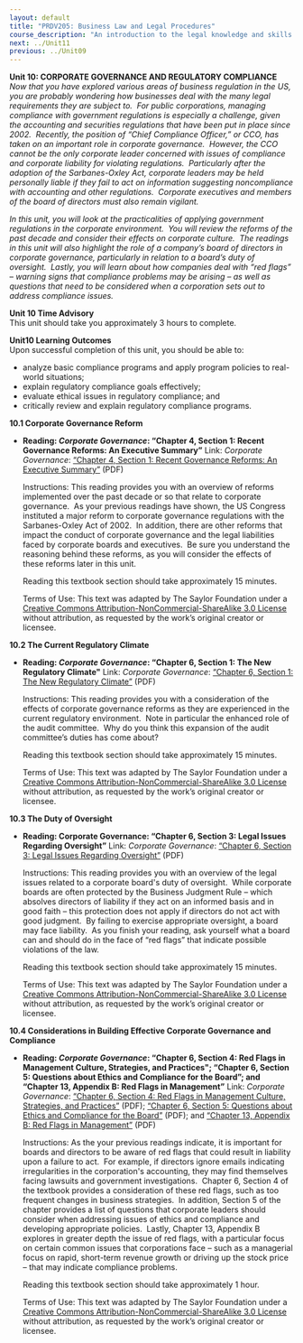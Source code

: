 ```yaml
---
layout: default
title: "PRDV205: Business Law and Legal Procedures"
course_description: "An introduction to the legal knowledge and skills that business administrators and paralegals must possess."
next: ../Unit11
previous: ../Unit09
---
```

**Unit 10: CORPORATE GOVERNANCE AND REGULATORY COMPLIANCE** <span
id="10"></span> 
*Now that you have explored various areas of business regulation in the
US, you are probably wondering how businesses deal with the many legal
requirements they are subject to.  For public corporations, managing
compliance with government regulations is especially a challenge, given
the accounting and securities regulations that have been put in place
since 2002.  Recently, the position of “Chief Compliance Officer,” or
CCO, has taken on an important role in corporate governance.  However,
the CCO cannot be the only corporate leader concerned with issues of
compliance and corporate liability for violating regulations. 
Particularly after the adoption of the Sarbanes-Oxley Act, corporate
leaders may be held personally liable if they fail to act on information
suggesting noncompliance with accounting and other regulations. 
Corporate executives and members of the board of directors must also
remain vigilant.*  
  
 *In this unit, you will look at the practicalities of applying
government regulations in the corporate environment.  You will review
the reforms of the past decade and consider their effects on corporate
culture.  The readings in this unit will also highlight the role of a
company’s board of directors in corporate governance, particularly in
relation to a board’s duty of oversight.  Lastly, you will learn about
how companies deal with “red flags” – warning signs that compliance
problems may be arising – as well as questions that need to be
considered when a corporation sets out to address compliance issues.*

**Unit 10 Time Advisory**  
This unit should take you approximately 3 hours to complete.

**Unit10 Learning Outcomes**  
Upon successful completion of this unit, you should be able to:
-   analyze basic compliance programs and apply program policies to
    real-world situations;
-   explain regulatory compliance goals effectively;
-   evaluate ethical issues in regulatory compliance; and
-   critically review and explain regulatory compliance programs.

**10.1 Corporate Governance Reform** <span id="10.1"></span> 
-   **Reading: *Corporate Governance*: “Chapter 4, Section 1: Recent
    Governance Reforms: An Executive Summary”**
    Link: *Corporate Governance*: [“Chapter 4, Section 1: Recent
    Governance Reforms: An Executive
    Summary”](https://resources.saylor.org/archived/wp-content/uploads/2013/06/Corporate-Governance-Ch4.pdf)
    (PDF)  
      
     Instructions: This reading provides you with an overview of reforms
    implemented over the past decade or so that relate to corporate
    governance.  As your previous readings have shown, the US Congress
    instituted a major reform to corporate governance regulations with
    the Sarbanes-Oxley Act of 2002.  In addition, there are other
    reforms that impact the conduct of corporate governance and the
    legal liabilities faced by corporate boards and executives.  Be sure
    you understand the reasoning behind these reforms, as you will
    consider the effects of these reforms later in this unit.  
      
     Reading this textbook section should take approximately 15
    minutes.  
      
     Terms of Use: This text was adapted by The Saylor Foundation under
    a [Creative Commons Attribution-NonCommercial-ShareAlike 3.0
    License](http://creativecommons.org/licenses/by-nc-sa/3.0/) without
    attribution, as requested by the work’s original creator or
    licensee.

**10.2 The Current Regulatory Climate** <span id="10.2"></span> 
-   **Reading: *Corporate Governance*: “Chapter 6, Section 1: The New
    Regulatory Climate"**
    Link: *Corporate Governance*: [“Chapter 6, Section 1: The New
    Regulatory
    Climate”](https://resources.saylor.org/archived/wp-content/uploads/2013/06/Corporate-Governance-Ch6.pdf)
    (PDF)  
      
     Instructions: This reading provides you with a consideration of the
    effects of corporate governance reforms as they are experienced in
    the current regulatory environment.  Note in particular the enhanced
    role of the audit committee.  Why do you think this expansion of the
    audit committee’s duties has come about?  
      
     Reading this textbook section should take approximately 15
    minutes.  
      
     Terms of Use: This text was adapted by The Saylor Foundation under
    a [Creative Commons Attribution-NonCommercial-ShareAlike 3.0
    License](http://creativecommons.org/licenses/by-nc-sa/3.0/) without
    attribution, as requested by the work’s original creator or
    licensee.

**10.3 The Duty of Oversight** <span id="10.3"></span> 
-   **Reading: Corporate Governance: “Chapter 6, Section 3: Legal Issues
    Regarding Oversight”**
    Link: *Corporate Governance*: [“Chapter 6, Section 3: Legal Issues
    Regarding
    Oversight”](https://resources.saylor.org/archived/wp-content/uploads/2013/06/Corporate-Governance-Ch6.pdf)
    (PDF)  
      
     Instructions: This reading provides you with an overview of the
    legal issues related to a corporate board's duty of oversight. 
    While corporate boards are often protected by the Business Judgment
    Rule – which absolves directors of liability if they act on an
    informed basis and in good faith – this protection does not apply if
    directors do not act with good judgment.  By failing to exercise
    appropriate oversight, a board may face liability.  As you finish
    your reading, ask yourself what a board can and should do in the
    face of “red flags” that indicate possible violations of the law.  
      
     Reading this textbook section should take approximately 15
    minutes.  
      
     Terms of Use: This text was adapted by The Saylor Foundation under
    a [Creative Commons Attribution-NonCommercial-ShareAlike 3.0
    License](http://creativecommons.org/licenses/by-nc-sa/3.0/) without
    attribution, as requested by the work’s original creator or
    licensee.

**10.4 Considerations in Building Effective Corporate Governance and
Compliance** <span id="10.4"></span> 
-   **Reading: *Corporate Governance*: “Chapter 6, Section 4: Red Flags
    in Management Culture, Strategies, and Practices"; “Chapter 6,
    Section 5: Questions about Ethics and Compliance for the Board”; and
    “Chapter 13, Appendix B: Red Flags in Management”**
    Link: *Corporate Governance*: [“Chapter 6, Section 4: Red Flags in
    Management Culture, Strategies, and
    Practices”](https://resources.saylor.org/archived/wp-content/uploads/2013/06/Corporate-Governance-Ch6.pdf)
    (PDF); [“Chapter 6, Section 5: Questions about Ethics and Compliance
    for the
    Board”](https://resources.saylor.org/archived/wp-content/uploads/2013/06/Corporate-Governance-Ch6.pdf)
    (PDF); and [“Chapter 13, Appendix B: Red Flags in
    Management”](https://resources.saylor.org/archived/wp-content/uploads/2013/06/Corporate-Governance-Ch13.pdf)
    (PDF)  
      
     Instructions: As the your previous readings indicate, it is
    important for boards and directors to be aware of red flags that
    could result in liability upon a failure to act.  For example, if
    directors ignore emails indicating irregularities in the
    corporation's accounting, they may find themselves facing lawsuits
    and government investigations.  Chapter 6, Section 4 of the textbook
    provides a consideration of these red flags, such as too frequent
    changes in business strategies.  In addition, Section 5 of the
    chapter provides a list of questions that corporate leaders should
    consider when addressing issues of ethics and compliance and
    developing appropriate policies.  Lastly, Chapter 13, Appendix B
    explores in greater depth the issue of red flags, with a particular
    focus on certain common issues that corporations face – such as a
    managerial focus on rapid, short-term revenue growth or driving up
    the stock price – that may indicate compliance problems.  
      
     Reading this textbook section should take approximately 1 hour.  
      
     Terms of Use: This text was adapted by The Saylor Foundation under
    a [Creative Commons Attribution-NonCommercial-ShareAlike 3.0
    License](http://creativecommons.org/licenses/by-nc-sa/3.0/) without
    attribution, as requested by the work’s original creator or
    licensee.


